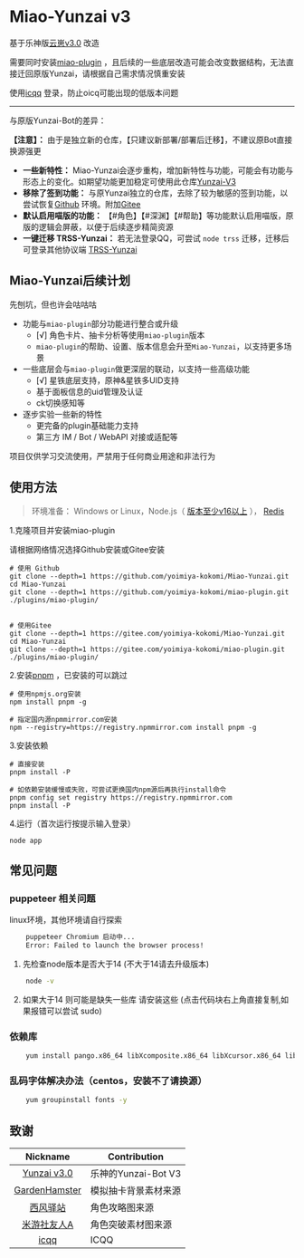 # Miao-Yunzai v3

基于乐神版[云崽v3.0](https://gitee.com/le-niao/Yunzai-Bot) 改造

需要同时安装[miao-plugin](https://github.com/yoimiya-kokomi/miao-plugin.git) ，且后续的一些底层改造可能会改变数据结构，无法直接迁回原版Yunzai，请根据自己需求情况慎重安装

使用[icqq](https://github.com/icqqjs/icqq) 登录，防止oicq可能出现的低版本问题

---
与原版Yunzai-Bot的差异：

**【注意】：** 由于是独立新的仓库，【只建议新部署/部署后迁移】，不建议原Bot直接换源强更

* **一些新特性：** Miao-Yunzai会逐步重构，增加新特性与功能，可能会有功能与形态上的变化。如期望功能更加稳定可使用此仓库[Yunzai-V3](https://gitee.com/yoimiya-kokomi/Yunzai-Bot)
* **移除了签到功能：** 与原Yunzai独立的仓库，去除了较为敏感的签到功能，以尝试恢复[Github](https://github.com/yoimiya-kokomi/Miao-Yunzai.git)
  环境。附加[Gitee](https://gitee.com/yoimiya-kokomi/Miao-Yunzai.git)
* **默认启用喵版的功能：** 【#角色】【#深渊】【#帮助】等功能默认启用喵版，原版的逻辑会屏蔽，以便于后续逐步精简资源
* **一键迁移 TRSS-Yunzai：** 若无法登录QQ，可尝试 `node trss` 迁移，迁移后可登录其他协议端 [TRSS-Yunzai](https://gitee.com/TimeRainStarSky/Yunzai)

## Miao-Yunzai后续计划

先刨坑，但也许会咕咕咕

* 功能与`miao-plugin`部分功能进行整合或升级
    * [√] 角色卡片、抽卡分析等使用`miao-plugin`版本
    * `miao-plugin`的帮助、设置、版本信息会升至`Miao-Yunzai`，以支持更多场景
* 一些底层会与`miao-plugin`做更深层的联动，以支持一些高级功能
    * [√] 星铁底层支持，原神&星铁多UID支持
    * 基于面板信息的uid管理及认证
    * ck切换感知等
* 逐步实验一些新的特性
    * 更完备的plugin基础能力支持
    * 第三方 IM / Bot / WebAPI 对接或适配等

项目仅供学习交流使用，严禁用于任何商业用途和非法行为

## 使用方法

> 环境准备： Windows or Linux，Node.js（ [版本至少v16以上](http://nodejs.cn/download/) ）， [Redis](https://redis.io/docs/getting-started/installation/ )

1.克隆项目并安装miao-plugin

请根据网络情况选择Github安装或Gitee安装

```
# 使用 Github 
git clone --depth=1 https://github.com/yoimiya-kokomi/Miao-Yunzai.git
cd Miao-Yunzai 
git clone --depth=1 https://github.com/yoimiya-kokomi/miao-plugin.git ./plugins/miao-plugin/


# 使用Gitee
git clone --depth=1 https://gitee.com/yoimiya-kokomi/Miao-Yunzai.git
cd Miao-Yunzai 
git clone --depth=1 https://gitee.com/yoimiya-kokomi/miao-plugin.git ./plugins/miao-plugin/
```

2.安装[pnpm](https://pnpm.io/zh/installation) ，已安装的可以跳过

```
# 使用npmjs.org安装
npm install pnpm -g

# 指定国内源npmmirror.com安装
npm --registry=https://registry.npmmirror.com install pnpm -g
```

3.安装依赖

```
# 直接安装
pnpm install -P

# 如依赖安装缓慢或失败，可尝试更换国内npm源后再执行install命令
pnpm config set registry https://registry.npmmirror.com
pnpm install -P
```

4.运行（首次运行按提示输入登录）

```
node app
```

## 常见问题

### puppeteer 相关问题

linux环境，其他环境请自行探索

```sh
    puppeteer Chromium 启动中...
    Error: Failed to launch the browser process!
```

1. 先检查node版本是否大于14 (不大于14请去升级版本)

```sh
    node -v
```

2. 如果大于14 则可能是缺失一些库 请安装这些 (点击代码块右上角直接复制,如果报错可以尝试 sudo)

### 依赖库

```sh
    yum install pango.x86_64 libXcomposite.x86_64 libXcursor.x86_64 libXdamage.x86_64 libXext.x86_64 libXi.x86_64 libXtst.x86_64 cups-libs.x86_64 libXScrnSaver.x86_64 libXrandr.x86_64 GConf2.x86_64 alsa-lib.x86_64 atk.x86_64 gtk3.x86_64 -y
```

### 乱码字体解决办法（centos，安装不了请换源）

```sh
    yum groupinstall fonts -y
```

## 致谢

|                           Nickname                            | Contribution     |
|:-------------------------------------------------------------:|------------------|
|      [Yunzai v3.0](https://gitee.com/le-niao/Yunzai-Bot)      | 乐神的Yunzai-Bot V3 |
| [GardenHamster](https://github.com/GardenHamster/GenshinPray) | 模拟抽卡背景素材来源       |
|      [西风驿站](https://bbs.mihoyo.com/ys/collection/839181)      | 角色攻略图来源          |
|     [米游社友人A](https://bbs.mihoyo.com/ys/collection/428421)     | 角色突破素材图来源        |
| [icqq](https://github.com/icqqjs/icqq) | ICQQ             |
